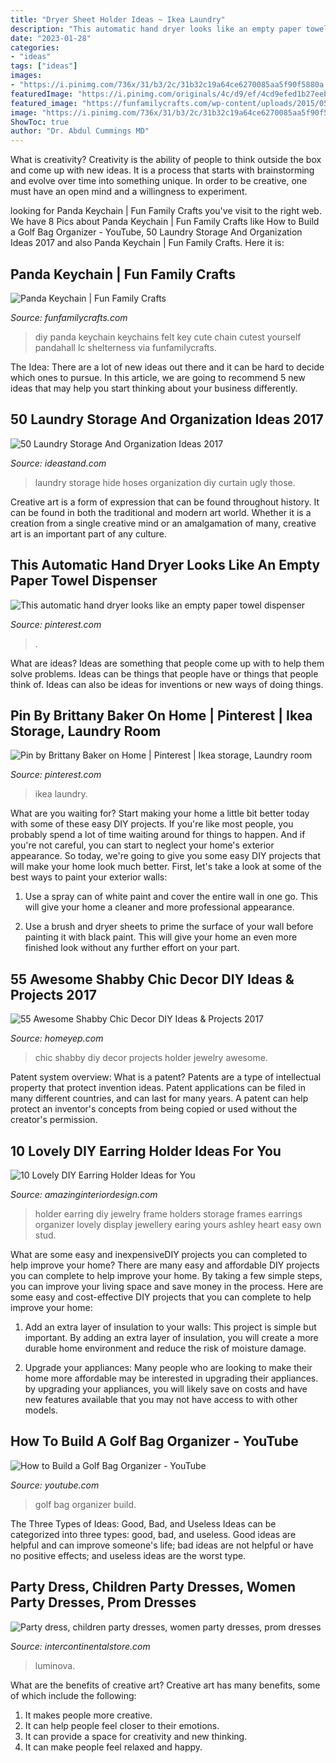 ```yaml
---
title: "Dryer Sheet Holder Ideas ~ Ikea Laundry"
description: "This automatic hand dryer looks like an empty paper towel dispenser"
date: "2023-01-28"
categories:
- "ideas"
tags: ["ideas"]
images:
- "https://i.pinimg.com/736x/31/b3/2c/31b32c19a64ce6270085aa5f90f5880a.jpg"
featuredImage: "https://i.pinimg.com/originals/4c/d9/ef/4cd9efed1b27eebee07d2a79e1e9c11b.jpg"
featured_image: "https://funfamilycrafts.com/wp-content/uploads/2015/05/3979f305-f6f8-4990-bc0e-3a0f79d07a41.jpg"
image: "https://i.pinimg.com/736x/31/b3/2c/31b32c19a64ce6270085aa5f90f5880a.jpg"
ShowToc: true
author: "Dr. Abdul Cummings MD"
---
```



What is creativity?
Creativity is the ability of people to think outside the box and come up with new ideas. It is a process that starts with brainstorming and evolve over time into something unique. In order to be creative, one must have an open mind and a willingness to experiment.

	

		
looking for Panda Keychain | Fun Family Crafts you've visit to the right web. We have 8 Pics about Panda Keychain | Fun Family Crafts like How to Build a Golf Bag Organizer - YouTube, 50 Laundry Storage And Organization Ideas 2017 and also Panda Keychain | Fun Family Crafts. Here it is:
		
    
## Panda Keychain | Fun Family Crafts

<img loading=lazy src="https://funfamilycrafts.com/wp-content/uploads/2015/05/3979f305-f6f8-4990-bc0e-3a0f79d07a41.jpg" onerror="this.onerror=null;this.src='https://tse4.mm.bing.net/th?id=OIP.egPs-6L8Ia3p_oL1_ysQOgHaE8&amp;pid=15.1';" alt="Panda Keychain | Fun Family Crafts">

_Source: funfamilycrafts.com_

>diy panda keychain keychains felt key cute chain cutest yourself pandahall lc shelterness via funfamilycrafts. 

	

The Idea:
There are a lot of new ideas out there and it can be hard to decide which ones to pursue. In this article, we are going to recommend 5 new ideas that may help you start thinking about your business differently.

    
## 50 Laundry Storage And Organization Ideas 2017

<img loading=lazy src="https://ideastand.com/wp-content/uploads/2016/03/laundry-storage/17-laundry-storage-and-organization-ideas.jpg" onerror="this.onerror=null;this.src='https://tse3.mm.bing.net/th?id=OIP.YdNA5DA82wf-ZMdH3CCv1wHaJ4&amp;pid=15.1';" alt="50 Laundry Storage And Organization Ideas 2017">

_Source: ideastand.com_

>laundry storage hide hoses organization diy curtain ugly those. 

	

Creative art is a form of expression that can be found throughout history. It can be found in both the traditional and modern art world. Whether it is a creation from a single creative mind or an amalgamation of many, creative art is an important part of any culture.

    
## This Automatic Hand Dryer Looks Like An Empty Paper Towel Dispenser

<img loading=lazy src="https://i.pinimg.com/736x/31/b3/2c/31b32c19a64ce6270085aa5f90f5880a.jpg" onerror="this.onerror=null;this.src='https://tse2.mm.bing.net/th?id=OIP.gN23P-pjUeEP1aCDawg5xgHaPO&amp;pid=15.1';" alt="This automatic hand dryer looks like an empty paper towel dispenser">

_Source: pinterest.com_

>. 

	

What are ideas?
Ideas are something that people come up with to help them solve problems. Ideas can be things that people have or things that people think of. Ideas can also be ideas for inventions or new ways of doing things.

    
## Pin By Brittany Baker On Home | Pinterest | Ikea Storage, Laundry Room

<img loading=lazy src="https://i.pinimg.com/originals/4c/d9/ef/4cd9efed1b27eebee07d2a79e1e9c11b.jpg" onerror="this.onerror=null;this.src='https://tse4.mm.bing.net/th?id=OIP.ncoMHvJB2vofHTmFeXrCeAHaJ4&amp;pid=15.1';" alt="Pin by Brittany Baker on Home | Pinterest | Ikea storage, Laundry room">

_Source: pinterest.com_

>ikea laundry. 

	

What are you waiting for? Start making your home a little bit better today with some of these easy DIY projects.
If you're like most people, you probably spend a lot of time waiting around for things to happen. And if you're not careful, you can start to neglect your home's exterior appearance. So today, we're going to give you some easy DIY projects that will make your home look much better. First, let's take a look at some of the best ways to paint your exterior walls: 
1. Use a spray can of white paint and cover the entire wall in one go. This will give your home a cleaner and more professional appearance.

2. Use a brush and dryer sheets to prime the surface of your wall before painting it with black paint. This will give your home an even more finished look without any further effort on your part. 


    
## 55 Awesome Shabby Chic Decor DIY Ideas &amp; Projects 2017

<img loading=lazy src="http://homeyep.com/wp-content/uploads/2017/03/shabby-chic-decor-diy/32-shabby-chic-decor-diy-ideas.jpg" onerror="this.onerror=null;this.src='https://tse4.mm.bing.net/th?id=OIP.sM9ovDQTuAaE29uopM_qIAHaSq&amp;pid=15.1';" alt="55 Awesome Shabby Chic Decor DIY Ideas &amp; Projects 2017">

_Source: homeyep.com_

>chic shabby diy decor projects holder jewelry awesome. 

	

Patent system overview: What is a patent?
Patents are a type of intellectual property that protect invention ideas. Patent applications can be filed in many different countries, and can last for many years. A patent can help protect an inventor's concepts from being copied or used without the creator's permission.

    
## 10 Lovely DIY Earring Holder Ideas For You

<img loading=lazy src="http://www.amazinginteriordesign.com/wp-content/uploads/2016/04/10-lovely-earring-holder-ideas-8.jpg" onerror="this.onerror=null;this.src='https://tse4.mm.bing.net/th?id=OIP.tFMyLjC7aLPhmCKmEycS6gHaJ3&amp;pid=15.1';" alt="10 Lovely DIY Earring Holder Ideas for You">

_Source: amazinginteriordesign.com_

>holder earring diy jewelry frame holders storage frames earrings organizer lovely display jewellery earing yours ashley heart easy own stud. 

	

What are some easy and inexpensiveDIY projects you can completed to help improve your home?
There are many easy and affordable DIY projects you can complete to help improve your home. By taking a few simple steps, you can improve your living space and save money in the process. Here are some easy and cost-effective DIY projects that you can complete to help improve your home: 
1. Add an extra layer of insulation to your walls: This project is simple but important. By adding an extra layer of insulation, you will create a more durable home environment and reduce the risk of moisture damage. 

2. Upgrade your appliances: Many people who are looking to make their home more affordable may be interested in upgrading their appliances. by upgrading your appliances, you will likely save on costs and have new features available that you may not have access to with other models. 


    
## How To Build A Golf Bag Organizer - YouTube

<img loading=lazy src="https://i.ytimg.com/vi/FbGCOO8ptjw/maxresdefault.jpg" onerror="this.onerror=null;this.src='https://tse3.mm.bing.net/th?id=OIP.D1OuANBuwbhVBZr4T8UuNAHaEK&amp;pid=15.1';" alt="How to Build a Golf Bag Organizer - YouTube">

_Source: youtube.com_

>golf bag organizer build. 

	

The Three Types of Ideas: Good, Bad, and Useless
Ideas can be categorized into three types: good, bad, and useless. Good ideas are helpful and can improve someone's life; bad ideas are not helpful or have no positive effects; and useless ideas are the worst type.

    
## Party Dress, Children Party Dresses, Women Party Dresses, Prom Dresses

<img loading=lazy src="https://ae01.alicdn.com/kf/H30d8e62e179b4466ad8072f60d4f288dY.jpg?width=800&amp;height=620&amp;hash=1420" onerror="this.onerror=null;this.src='https://tse2.mm.bing.net/th?id=OIP.wZ8J9OxgFj_yCgX81Uh4BQHaFv&amp;pid=15.1';" alt="Party dress, children party dresses, women party dresses, prom dresses">

_Source: intercontinentalstore.com_

>luminova. 

	

What are the benefits of creative art?
Creative art has many benefits, some of which include the following: 
1. It makes people more creative.
2. It can help people feel closer to their emotions.
3. It can provide a space for creativity and new thinking.
4. It can make people feel relaxed and happy.

